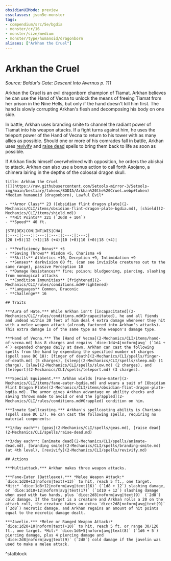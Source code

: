 ```yaml
---
obsidianUIMode: preview
cssclasses: json5e-monster
tags:
- compendium/src/5e/bgdia
- monster/cr/16
- monster/size/medium
- monster/type/humanoid/dragonborn
aliases: ["Arkhan the Cruel"]
---
```

# Arkhan the Cruel
*Source: Baldur's Gate: Descent Into Avernus p. 111*  

Arkhan the Cruel is an evil dragonborn champion of Tiamat. Arkhan believes he can use the Hand of Vecna to unlock the means of freeing Tiamat from her prison in the Nine Hells, but only if the hand doesn't kill him first. The hand is slowly corrupting Arkhan's flesh and decomposing his body on one side.

In battle, Arkhan uses branding smite to channel the radiant power of Tiamat into his weapon attacks. If a fight turns against him, he uses the teleport power of the Hand of Vecna to return to his tower with as many allies as possible. Should one or more of his comrades fall in battle, Arkhan uses [revivify](2-Mechanics/CLI/spells/revivify.md) and [raise dead](2-Mechanics/CLI/spells/raise-dead.md) spells to bring them back to life as soon as possible.

If Arkhan finds himself overwhelmed with opposition, he orders the abishai to attack. Arkhan can also use a bonus action to call forth Asojano, a chimera lairing in the depths of the colossal dragon skull.

```ad-statblock
title: Arkhan the Cruel
![](https://raw.githubusercontent.com/5etools-mirror-3/5etools-img/main/bestiary/tokens/BGDIA/Arkhan%20the%20Cruel.webp#token)
*Medium humanoid (dragonborn), Lawful Evil*

- **Armor Class** 23 ([obsidian flint dragon plate](2-Mechanics/CLI/items/obsidian-flint-dragon-plate-bgdia.md), [shield](2-Mechanics/CLI/items/shield.md))
- **Hit Points** 221 (`26d8 + 104`)
- **Speed** 40 ft.

|STR|DEX|CON|INT|WIS|CHA|
|:---:|:---:|:---:|:---:|:---:|:---:|
|20 (+5)|12 (+1)|18 (+4)|10 (+0)|10 (+0)|18 (+4)|

- **Proficiency Bonus** +5
- **Saving Throws** Wisdom +5, Charisma +9
- **Skills** Athletics +10, Deception +9, Intimidation +9
- **Senses** darkvision 60 ft. (can see invisible creatures out to the same range), passive Perception 10
- **Damage Resistances** fire; poison; bludgeoning, piercing, slashing from nonmagical attacks
- **Condition Immunities** [frightened](2-Mechanics/CLI/rules/conditions.md#Frightened)
- **Languages** Common, Draconic
- **Challenge** 16

## Traits

***Aura of Hate.*** While Arkhan isn't [incapacitated](2-Mechanics/CLI/rules/conditions.md#Incapacitated), he and all fiends and undead within 30 feet of him deal 4 extra damage whenever they hit with a melee weapon attack (already factored into Arkhan's attacks). This extra damage is of the same type as the weapon's damage type.

***Hand of Vecna.*** The [Hand of Vecna](2-Mechanics/CLI/items/hand-of-vecna.md) has 8 charges and regains `dice:1d4+4|noform|avg` (`1d4 + 4`) expended charges daily at dawn. Arkhan can cast the following spells from the hand by expending the specified number of charges (spell save DC 18): [finger of death](2-Mechanics/CLI/spells/finger-of-death.md) (5 charges), [sleep](2-Mechanics/CLI/spells/sleep.md) (1 charge), [slow](2-Mechanics/CLI/spells/slow.md) (2 charges), and [teleport](2-Mechanics/CLI/spells/teleport.md) (3 charges).

***Special Equipment.*** Arkhan wields [Fane-Eater](2-Mechanics/CLI/items/fane-eater-bgdia.md) and wears a suit of [Obsidian Flint Dragon Plate](2-Mechanics/CLI/items/obsidian-flint-dragon-plate-bgdia.md). The armor gives Arkhan advantage on ability checks and saving throws made to avoid or end the [grappled](2-Mechanics/CLI/rules/conditions.md#Grappled) condition on him.

***Innate Spellcasting.*** Arkhan's spellcasting ability is Charisma (spell save DC 17). He can cast the following spells, requiring no material components:

**1/day each**: [geas](2-Mechanics/CLI/spells/geas.md), [raise dead](2-Mechanics/CLI/spells/raise-dead.md)

**3/day each**: [animate dead](2-Mechanics/CLI/spells/animate-dead.md), [branding smite](2-Mechanics/CLI/spells/branding-smite.md) (at 4th level), [revivify](2-Mechanics/CLI/spells/revivify.md)

## Actions

***Multiattack.*** Arkhan makes three weapon attacks.

***Fane-Eater (Battleaxe).*** *Melee Weapon Attack:* `dice:1d20+13|noform|text(+13)` to hit, reach 5 ft., one target. *Hit:* `dice:1d8+12|noform|avg|text(16)` (`1d8 + 12`) slashing damage, or `dice:1d10+12|noform|avg|text(17)` (`1d10 + 12`) slashing damage when used with two hands, plus `dice:2d8|noform|avg|text(9)` (`2d8`) cold damage. If the target is a creature and Arkhan rolls a 20 on the attack roll, the creature takes an extra `dice:2d8|noform|avg|text(9)` (`2d8`) necrotic damage, and Arkhan regains an amount of hit points equal to the necrotic damage dealt.

***Javelin.*** *Melee or Ranged Weapon Attack:* `dice:1d20+10|noform|text(+10)` to hit, reach 5 ft. or range 30/120 ft., one target. *Hit:* `dice:1d6+5|noform|avg|text(8)` (`1d6 + 5`) piercing damage, plus 4 piercing damage and `dice:2d8|noform|avg|text(9)` (`2d8`) cold damage if the javelin was used to make a melee attack.
```
^statblock